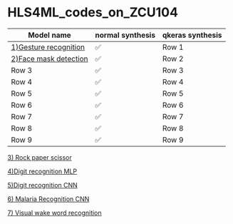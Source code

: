# HLS4ML_codes_on_ZCU104


|  Model name | normal synthesis | qkeras synthesis |
|----------|----------|----------|
|  <a href="https://github.com/minecraftdixit/HLS4ML_codes_on_ZCU104/tree/main/code1">1)Gesture recognition</a>   | ✅       | Row 1    |
| <a href="https://github.com/minecraftdixit/HLS4ML_codes_on_ZCU104/tree/main/code3">2)Face mask detection</a>| ✅       | Row 2    |
| Row 3    | ✅       | Row 3    |
| Row 4    | ✅       | Row 4    |
| Row 5    | ✅       | Row 5    |
| Row 6    | ✅       | Row 6    |
| Row 7    | ✅       | Row 7    |
| Row 8    | ✅       | Row 8    |
| Row 9    | ✅       | Row 9    |












 


<a href="https://github.com/minecraftdixit/HLS4ML_codes_on_ZCU104/tree/main/code4
">3) Rock paper scissor</a>


<a href="https://github.com/minecraftdixit/HLS4ML_codes_on_ZCU104/tree/main/code5
">4)Digit recognition MLP</a>


<a href="https://github.com/minecraftdixit/HLS4ML_codes_on_ZCU104/tree/main/digit_recog_cnn
">5)Digit recognition CNN</a>


<a href="https://github.com/minecraftdixit/HLS4ML_codes_on_ZCU104/tree/main/malaria_tf
">6) Malaria Recognition CNN  </a>

<a href="https://github.com/minecraftdixit/HLS4ML_codes_on_ZCU104/tree/main/vww
">7) Visual wake word recognition   </a>
